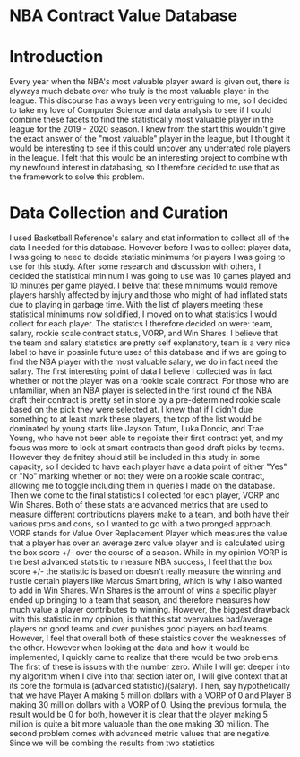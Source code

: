 # NBA Contract Value Database

# Introduction 

Every year when the NBA's most valuable player award is given out, there is alyways much debate over who truly is the most valuable player in the league. This discourse has always been very entriguing to me, so I decided to take my love of Computer Science and data analysis to see if I could combine these facets to find the statistically most valuable player in the league for the 2019 - 2020 season. I knew from the start this wouldn't give the exact answer of the "most valuable" player in the league, but I thought it would be interesting to see if this could uncover any underrated role players in the league. I felt that this would be an interesting project to combine with my newfound interest in databasing, so I therefore decided to use that as the framework to solve this problem.

# Data Collection and Curation

I used Basketball Reference's salary and stat information to collect all of the data I needed for this database. However before I was to collect player data, I was going to need to decide statistic minimums for players I was going to use for this study. After some research and discussion with others, I decided the statistical mininum I was going to use was 10 games played and 10 minutes per game played. I belive that these minimums would remove players harshly affected by injury and those who might of had inflated stats due to playing in garbage time. With the list of players meeting these statistical minimums now solidified, I moved on to what statistics I would collect for each player. The statistcs I therefore decided on were: team, salary, rookie scale contract status, VORP, and Win Shares. I believe that the team and salary statistics are pretty self explanatory, team is a very nice label to have in possinle future uses of this database and if we are going to find the NBA player with the most valuable salary, we do in fact need the salary. The first interesting point of data I believe I collected was in fact whether or not the player was on a rookie scale contract. For those who are unfamiliar, when an NBA player is selected in the first round of the NBA draft their contract is pretty set in stone by a pre-determined rookie scale based on the pick they were selected at. I knew that if I didn't due something to at least mark these players, the top of the list would be dominated by young starts like Jayson Tatum, Luka Doncic, and Trae Young, who have not been able to negoiate their first contract yet, and my focus was more to look at smart contracts than good draft picks by teams. However they deifnitey should still be included in this study in some capacity, so I decided to have each player have a data point of either "Yes" or "No" marking whether or not they were on a rookie scale contract, allowing me to toggle including them in queries I made on the database. Then we come to the final statistics I collected for each player, VORP and Win Shares. Both of these stats are advanced metrics that are used to measure different contributions players make to a team, and both have their various pros and cons, so I wanted to go with a two pronged approach. VORP stands for Value Over Replacement Player which measures the value that a player has over an average zero value player and is calculated using the box score +/- over the course of a season. While in my opinion VORP is the best advanced statsitic to measure NBA success, I feel that the box score +/- the statistic is based on doesn't really measure the winning and hustle certain players like Marcus Smart bring, which is why I also wanted to add in Win Shares. Win Shares is the amount of wins a specific player ended up bringing to a team that season, and therefore measures how much value a player contributes to winning. However, the biggest drawback with this statistic in my opinion, is that this stat overvalues bad/average players on good teams and over punishes good players on bad teams. However, I feel that overall both of these staistics cover the weaknesses of the other. However when looking at the data and how it would be implemented, I quickly came to realize that there would be two problems. The first of these is issues with the number zero. While I will get deeper into my algorithm when I dive into that section later on, I will give context that at its core the formula is (advanced statistic)/(salary). Then, say hypothetically that we have Player A making 5 million dollars with a VORP of 0 and Player B making 30 million dollars with a VORP of 0. Using the previous formula, the result would be 0 for both, however it is clear that the player making 5 million is quite a bit more valuable than the one making 30 million. The second problem comes with advanced metric values that are negative. Since we will be combing the results from two statistics   

